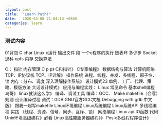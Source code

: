```yaml
---
layout: post
title:  "Learn Path!"
date:   2020-03-08 21:04:13 +0800
categories: learn
---
```

### 测试内容  
  
01背包
C char
Linux c运行 输出文件 段
一个c程序的执行
链表环 多少步
Socket
思科 opfs
内存 交换算法

C：
指针 内存管理
C p p》
C和指针》
C专家编程》
数据结构与算法
计算机网络
TCP、IP协议栈
TCP、IP详解》
操作系统
进程、线程、并发、多线程、原子性、锁
内存：分布、调度
深入理解操作系统》
设计模式23
单例、工厂、代理、策略、模版方法
大话设计模式》
应用与编程实践：
Linux 常见命令
基本shell编程 鸟哥》 linux就该这么学》
编译、调试工具
编译：GCC、
Make makefile（会写）规则 设计编译过程
调试：GDB
GNU官方GCC文档
Debugging with gdb 中文版》
跟我一起写makefile
Linux环境编程
Linux系统编程 Linux系统API 多线程编程 实践 （线程、资源、信号、同步、互斥、锁）
网络编程 Linux api IO函数 代码
Unix环境高级编程》必看
Linux高性能服务器编程》》
Posix多线程程序设计》
